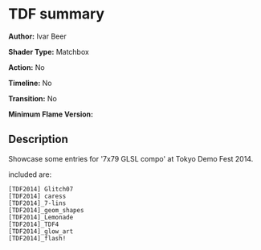 # TDF summary

**Author:** Ivar Beer

**Shader Type:** Matchbox

**Action:** No

**Timeline:** No

**Transition:** No

**Minimum Flame Version:** 


## Description
Showcase some entries for '7x79 GLSL compo' at Tokyo Demo Fest 2014.

included are:

    [TDF2014] Glitch07
    [TDF2014] caress
    [TDF2014]_7-lins
    [TDF2014]_geom_shapes
    [TDF2014]_Lemonade
    [TDF2014]_TDF4
    [TDF2014]_glow_art
    [TDF2014]_flash!
